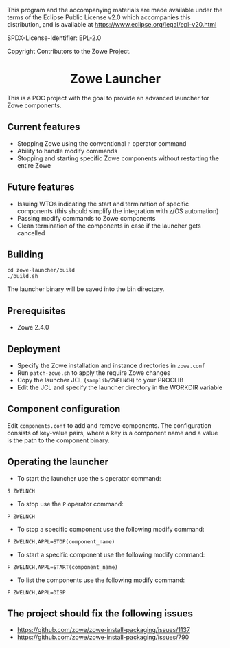 This program and the accompanying materials are
made available under the terms of the Eclipse Public License v2.0 which accompanies
this distribution, and is available at https://www.eclipse.org/legal/epl-v20.html

SPDX-License-Identifier: EPL-2.0

Copyright Contributors to the Zowe Project.

<h1 align="center">Zowe Launcher</h1>

This is a POC project with the goal to provide an advanced launcher for Zowe components.

## Current features
* Stopping Zowe using the conventional `P` operator command
* Ability to handle modify commands
* Stopping and starting specific Zowe components without restarting the entire Zowe

## Future features
* Issuing WTOs indicating the start and termination of specific components (this should simplify the integration with z/OS automation)
* Passing modify commands to Zowe components
* Clean termination of the components in case if the launcher gets cancelled

## Building

```
cd zowe-launcher/build
./build.sh
```

The launcher binary will be saved into the bin directory.

## Prerequisites

* Zowe 2.4.0

## Deployment

* Specify the Zowe installation and instance directories in `zowe.conf`
* Run `patch-zowe.sh` to apply the require Zowe changes
* Copy the launcher JCL (`samplib/ZWELNCH`) to your PROCLIB
* Edit the JCL and specify the launcher directory in the WORKDIR variable

## Component configuration

Edit `components.conf` to add and remove components. The configuration consists of key-value pairs, where a key is a component name and a value is the path to the component binary.

## Operating the launcher

* To start the launcher use the `S` operator command:
```
S ZWELNCH
```
* To stop use the `P` operator command:
```
P ZWELNCH
```
* To stop a specific component use the following modify command:
```
F ZWELNCH,APPL=STOP(component_name)
```
* To start a specific component use the following modify command:
```
F ZWELNCH,APPL=START(component_name)
```
* To list the components use the following modify command:
```
F ZWELNCH,APPL=DISP
```

## The project should fix the following issues
* https://github.com/zowe/zowe-install-packaging/issues/1137
* https://github.com/zowe/zowe-install-packaging/issues/790
